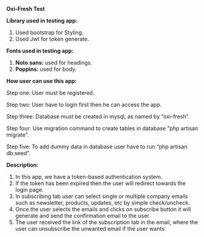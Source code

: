 ﻿**Oxi-Fresh Test**

**Library used in testing app:**

1. Used bootstrap for Styling.
1. Used Jwt for token generate.

**Fonts used in testing app:**

1. **Noto sans:** used for headings.
1. **Poppins:** used for body.

**How user can use this app:**

Step one: User must be registered.

Step two: User have to login first then he can access the app.

Step three: Database must be created in mysql, as named by “oxi-fresh”.

Step four: Use migration command to create tables in database “php artisan migrate”.

Step five: To add dummy data in database user have to run “php artisan db:seed”.

**Description:**

1. In this app, we have a token-based authentication system. 
1. If the token has been expired then the user will redirect towards the login page.
1. In subscribing tab user can select single or multiple company emails such as newsletter, products, updates, etc by simple check/uncheck.
1. Once the user selects the emails and clicks on subscribe button it will generate and send the confirmation email to the user.
1. The user received the link of the subscription tab in the email, where the user can unsubscribe the unwanted email if the user wants.



